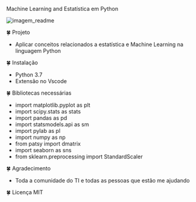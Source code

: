 Machine Learning and  Estatística em Python

![imagem_readme](https://user-images.githubusercontent.com/61422039/88608141-6d238d00-d057-11ea-9ac0-628edabe72fd.jpg)

🍀 Projeto

* Aplicar conceitos relacionados a estatística e Machine Learning na linguagem Python

🍀 Instalação

* Python 3.7
* Extensão no Vscode

🍀 Bibliotecas necessárias

* import matplotlib.pyplot as plt
* import scipy.stats as stats
* import pandas as pd
* import statsmodels.api as sm
* import pylab as pl
* import numpy as np
* from patsy import dmatrix 
* import seaborn as sns
* from sklearn.preprocessing import StandardScaler

🍀 Agradecimento

* Toda a comunidade do TI  e todas as pessoas que estão me ajudando

🍀 Licença MIT

